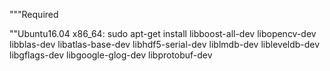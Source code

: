 """Required

""Ubuntu16.04 x86_64:
    sudo apt-get install libboost-all-dev libopencv-dev libblas-dev libatlas-base-dev libhdf5-serial-dev liblmdb-dev libleveldb-dev libgflags-dev libgoogle-glog-dev libprotobuf-dev 
